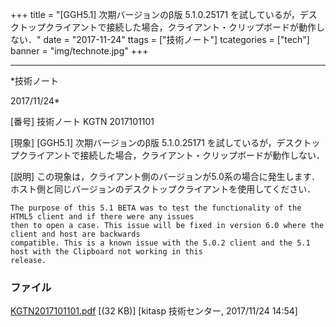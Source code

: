 ﻿+++
title = "[GGH5.1] 次期バージョンのβ版 5.1.0.25171 を試しているが，デスクトップクライアントで接続した場合，クライアント・クリップボードが動作しない．"
date = "2017-11-24"
ttags = ["技術ノート"]
tcategories = ["tech"]
banner = "img/technote.jpg"
+++

-----------------------------------------------------------------------------------------------------------------------------

*技術ノート

2017/11/24*


[番号]
技術ノート KGTN 2017101101

[現象]
[GGH5.1] 次期バージョンのβ版 5.1.0.25171
を試しているが，デスクトップクライアントで接続した場合，クライアント・クリップボードが動作しない．

[説明]
この現象は，クライアント側のバージョンが5.0系の場合に発生します．ホスト側と同じバージョンのデスクトップクライアントを使用してください．

    The purpose of this 5.1 BETA was to test the functionality of the HTML5 client and if there were any issues
    then to open a case. This issue will be fixed in version 6.0 where the client and host are backwards
    compatible. This is a known issue with the 5.0.2 client and the 5.1 host with the Clipboard not working in this
    release.


### ファイル

 
 


[KGTN2017101101.pdf](http://techreport.kitasp.net/attachments/download/3853/KGTN2017101101.pdf)
 [(32 KB)] [kitasp 技術センター, 2017/11/24
14:54]


 


 

